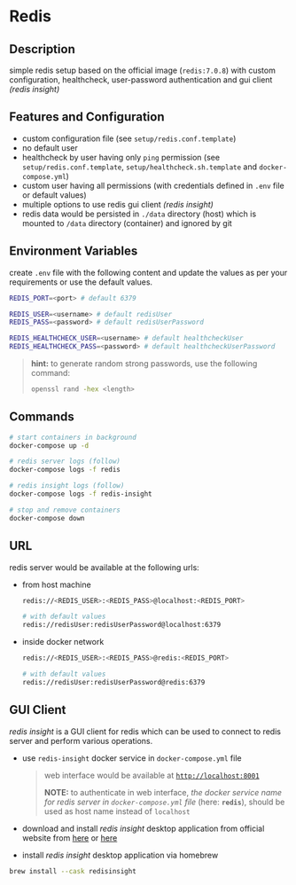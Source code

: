 # Redis

## Description

simple redis setup based on the official image (`redis:7.0.8`) with custom configuration, healthcheck, user-password authentication and gui client _(redis insight)_

## Features and Configuration

- custom configuration file (see `setup/redis.conf.template`)
- no default user
- healthcheck by user having only `ping` permission (see `setup/redis.conf.template`, `setup/healthcheck.sh.template` and `docker-compose.yml`)
- custom user having all permissions (with credentials defined in `.env` file or default values)
- multiple options to use redis gui client _(redis insight)_
- redis data would be persisted in `./data` directory (host) which is mounted to `/data` directory (container) and ignored by git

## Environment Variables

create `.env` file with the following content and update the values as per your requirements or use the default values.

```bash
REDIS_PORT=<port> # default 6379

REDIS_USER=<username> # default redisUser
REDIS_PASS=<password> # default redisUserPassword

REDIS_HEALTHCHECK_USER=<username> # default healthcheckUser
REDIS_HEALTHCHECK_PASS=<password> # default healthcheckUserPassword
```

> **hint:** to generate random strong passwords, use the following command:
>
> ```bash
> openssl rand -hex <length>
> ```

## Commands

```bash
# start containers in background
docker-compose up -d

# redis server logs (follow)
docker-compose logs -f redis

# redis insight logs (follow)
docker-compose logs -f redis-insight

# stop and remove containers
docker-compose down
```

## URL

redis server would be available at the following urls:

- from host machine

  ```bash
  redis://<REDIS_USER>:<REDIS_PASS>@localhost:<REDIS_PORT>

  # with default values
  redis://redisUser:redisUserPassword@localhost:6379
  ```

- inside docker network

  ```bash
  redis://<REDIS_USER>:<REDIS_PASS>@redis:<REDIS_PORT>

  # with default values
  redis://redisUser:redisUserPassword@redis:6379
  ```

## GUI Client

_redis insight_ is a GUI client for redis which can be used to connect to redis server and perform various operations.

- use `redis-insight` docker service in `docker-compose.yml` file

  > web interface would be available at [`http://localhost:8001`](http://localhost:8001)
  >
  > **NOTE:** to authenticate in web interface, _the docker service name for redis server in `docker-compose.yml` file_ (here: **`redis`**), should be used as host name instead of `localhost`

- download and install _redis insight_ desktop application from official website from [here](https://redislabs.com/redis-enterprise/redis-insight/) or [here](https://docs.redis.com/latest/ri/installing/install-redis-desktop/)

- install _redis insight_ desktop application via homebrew

```bash
brew install --cask redisinsight
```
